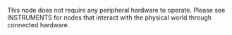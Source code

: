 This node does not require any peripheral hardware to operate. Please see INSTRUMENTS for nodes that interact with the physical world through connected hardware.